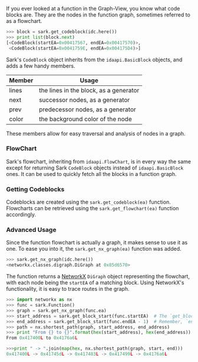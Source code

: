 If you ever looked at a function in the Graph-View, you know what code blocks are. They are the nodes in the function graph, sometimes referred to as a flowchart.

```python
>>> block = sark.get_codeblock(idc.here())
>>> print list(block.next)
[<CodeBlock(startEA=0x00417567, endEA=0x00417570)>,
 <CodeBlock(startEA=0x0041759E, endEA=0x004175D4)>]
```

Sark's `CodeBlock` object inherits from the `idaapi.BasicBlock` objects, and adds a few handy members.

Member | Usage
-----|-----
lines | the lines in the block, as a generator
next | successor nodes, as a generator
prev | predecessor nodes, as a generator
color | the background color of the node

These members allow for easy traversal and analysis of nodes in a graph.

### FlowChart

Sark's flowchart, inheriting from `idaapi.FlowChart`, is in every way the same except for returning Sark `CodeBlock` objects instead of `idaapi.BasicBlock` ones. It can be used to quickly fetch all the blocks in a function graph.

### Getting Codeblocks

Codeblocks are created using the `sark.get_codeblock(ea)` function. Flowcharts can be retrieved using the `sark.get_flowchart(ea)` function accordingly.

### Advanced Usage

Since the function flowchart is actually a graph, it makes sense to use it as one. To ease you into it, the `sark.get_nx_graph(ea)` function was added.

```python
>>> sark.get_nx_graph(idc.here())
<networkx.classes.digraph.DiGraph at 0x85d6570>
```
The function returns a [NetworkX](https://networkx.github.io/) `DiGraph` object representing the flowchart, with each node being the `startEA` of a matching block. 
Using NetworkX's functionality, it is easy to trace routes in the graph.

```python
>>> import networkx as nx
>>> func = sark.Function()
>>> graph = sark.get_nx_graph(func.ea)
>>> start_address = sark.get_block_start(func.startEA)  # The `get_block_start(ea)` is short for `get_codeblock(ea).startEA`
>>> end_address = sark.get_block_start(func.endEA - 1)  # Remember, `endEA` is outside the function!
>>> path = nx.shortest_path(graph, start_address, end_address)
>>> print "From {} to {}".format(hex(start_address), hex(end_address))
From 0x417400L to 0x4176a6L

>>>print " -> ".join(map(hex, nx.shortest_path(graph, start, end)))
0x417400L -> 0x41745dL -> 0x417483L -> 0x417499L -> 0x4176a6L
```